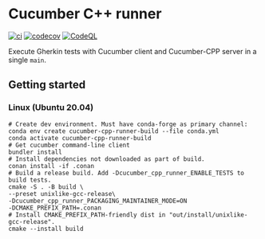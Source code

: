 # Cucumber C++ runner

[![ci](https://github.com/feltech/cucumber-cpp-runner/actions/workflows/ci.yml/badge.svg)](https://github.com/feltech/cucumber-cpp-runner/actions/workflows/ci.yml)
[![codecov](https://codecov.io/gh/feltech/cucumber-cpp-runner/branch/main/graph/badge.svg)](https://codecov.io/gh/feltech/cucumber-cpp-runner)
[![CodeQL](https://github.com/feltech/cucumber-cpp-runner/actions/workflows/codeql-analysis.yml/badge.svg)](https://github.com/feltech/cucumber-cpp-runner/actions/workflows/codeql-analysis.yml)

Execute Gherkin tests with Cucumber client and Cucumber-CPP server in a single `main`.

## Getting started

### Linux (Ubuntu 20.04)
```shell
# Create dev environment. Must have conda-forge as primary channel:
conda env create cucumber-cpp-runner-build --file conda.yml
conda activate cucumber-cpp-runner-build
# Get cucumber command-line client
bundler install
# Install dependencies not downloaded as part of build.
conan install -if .conan
# Build a release build. Add -Dcucumber_cpp_runner_ENABLE_TESTS to build tests.
cmake -S . -B build \
--preset unixlike-gcc-release\
-Dcucumber_cpp_runner_PACKAGING_MAINTAINER_MODE=ON
-DCMAKE_PREFIX_PATH=.conan
# Install CMAKE_PREFIX_PATH-friendly dist in "out/install/unixlike-gcc-release".
cmake --install build
```